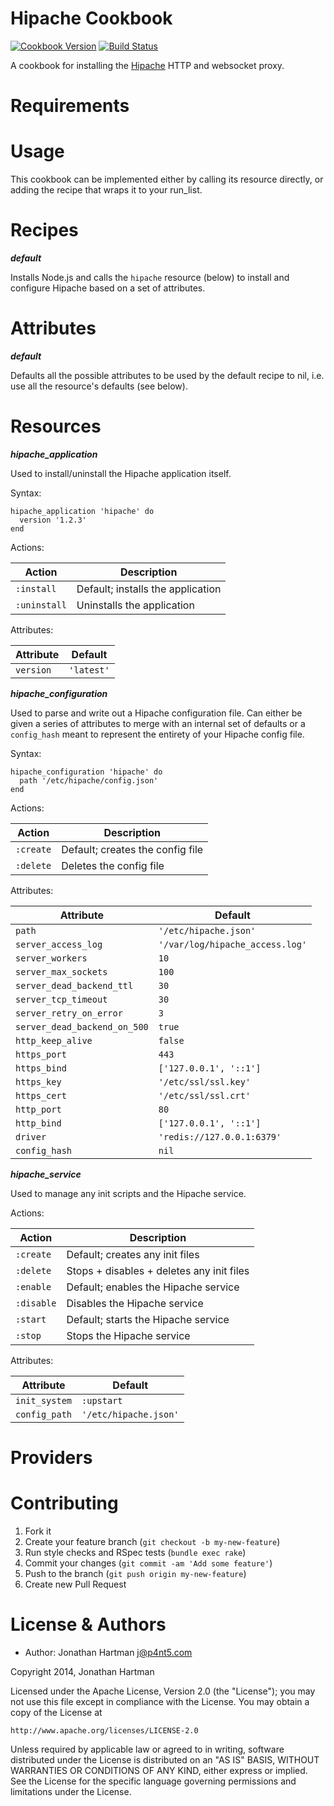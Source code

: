 Hipache Cookbook
================
[![Cookbook Version](http://img.shields.io/cookbook/v/hipache.svg)][cookbook]
[![Build Status](http://img.shields.io/travis/RoboticCheese/hipache-chef.svg)][travis]

[cookbook]: https://supermarket.getchef.com/cookbooks/hipache
[travis]: http://travis-ci.org/RoboticCheese/hipache-chef

A cookbook for installing the [Hipache](https://github.com/hipache/hipache)
HTTP and websocket proxy.

Requirements
============

Usage
=====

This cookbook can be implemented either by calling its resource directly, or
adding the recipe that wraps it to your run_list.

Recipes
=======

***default***

Installs Node.js and calls the `hipache` resource (below) to install and
configure Hipache based on a set of attributes.

Attributes
==========

***default***

Defaults all the possible attributes to be used by the default recipe to nil,
i.e. use all the resource's defaults (see below).

Resources
=========

***hipache_application***

Used to install/uninstall the Hipache application itself.

Syntax:

    hipache_application 'hipache' do
      version '1.2.3'
    end

Actions:

| Action       | Description                       |
|--------------|-----------------------------------|
| `:install`   | Default; installs the application |
| `:uninstall` | Uninstalls the application        |

Attributes:

| Attribute | Default    |
|-----------|------------|
| `version` | `'latest'` |

***hipache_configuration***

Used to parse and write out a Hipache configuration file. Can either be given
a series of attributes to merge with an internal set of defaults or a
`config_hash` meant to represent the entirety of your Hipache config file.

Syntax:

    hipache_configuration 'hipache' do
      path '/etc/hipache/config.json'
    end

Actions:

| Action    | Description                      |
|-----------|----------------------------------|
| `:create` | Default; creates the config file |
| `:delete` | Deletes the config file          |

Attributes:

| Attribute                    | Default                         |
|------------------------------|---------------------------------|
| `path`                       | `'/etc/hipache.json'`           |
| `server_access_log`          | `'/var/log/hipache_access.log'` |
| `server_workers`             | `10`                            |
| `server_max_sockets`         | `100`                           |
| `server_dead_backend_ttl`    | `30`                            |
| `server_tcp_timeout`         | `30`                            |
| `server_retry_on_error`      | `3`                             |
| `server_dead_backend_on_500` | `true`                          |
| `http_keep_alive`            | `false`                         |
| `https_port`                 | `443`                           |
| `https_bind`                 | `['127.0.0.1', '::1']`          |
| `https_key`                  | `'/etc/ssl/ssl.key'`            |
| `https_cert`                 | `'/etc/ssl/ssl.crt'`            |
| `http_port`                  | `80`                            |
| `http_bind`                  | `['127.0.0.1', '::1']`          |
| `driver`                     | `'redis://127.0.0.1:6379'`      |
| `config_hash`                | `nil`                           |

***hipache_service***

Used to manage any init scripts and the Hipache service.

Actions:

| Action     | Description                               |
|------------|-------------------------------------------|
| `:create`  | Default; creates any init files           |
| `:delete`  | Stops + disables + deletes any init files |
| `:enable`  | Default; enables the Hipache service      |
| `:disable` | Disables the Hipache service              |
| `:start`   | Default; starts the Hipache service       |
| `:stop`    | Stops the Hipache service                 |

Attributes:

| Attribute     | Default               |
|---------------|-----------------------|
| `init_system` | `:upstart`            |
| `config_path` | `'/etc/hipache.json'` |

Providers
=========

Contributing
============

1. Fork it
2. Create your feature branch (`git checkout -b my-new-feature`)
3. Run style checks and RSpec tests (`bundle exec rake`)
4. Commit your changes (`git commit -am 'Add some feature'`)
5. Push to the branch (`git push origin my-new-feature`)
6. Create new Pull Request

License & Authors
=================
- Author: Jonathan Hartman <j@p4nt5.com>

Copyright 2014, Jonathan Hartman

Licensed under the Apache License, Version 2.0 (the "License");
you may not use this file except in compliance with the License.
You may obtain a copy of the License at

    http://www.apache.org/licenses/LICENSE-2.0

Unless required by applicable law or agreed to in writing, software
distributed under the License is distributed on an "AS IS" BASIS,
WITHOUT WARRANTIES OR CONDITIONS OF ANY KIND, either express or implied.
See the License for the specific language governing permissions and
limitations under the License.
